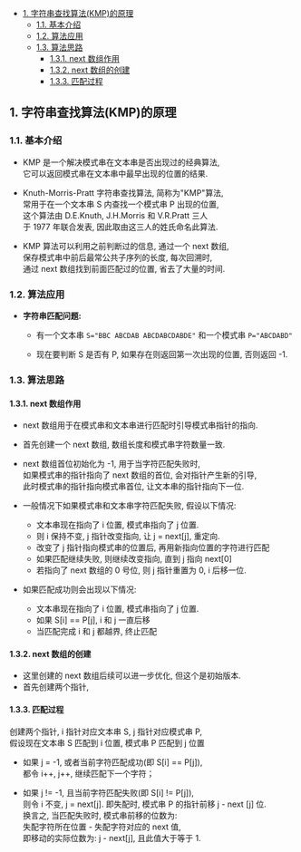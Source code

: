 <!-- TOC -->

- [1. 字符串查找算法(KMP)的原理](#1-字符串查找算法kmp的原理)
  - [1.1. 基本介绍](#11-基本介绍)
  - [1.2. 算法应用](#12-算法应用)
  - [1.3. 算法思路](#13-算法思路)
    - [1.3.1. next 数组作用](#131-next-数组作用)
    - [1.3.2. next 数组的创建](#132-next-数组的创建)
    - [1.3.3. 匹配过程](#133-匹配过程)

<!-- /TOC -->

## 1. 字符串查找算法(KMP)的原理

### 1.1. 基本介绍
- KMP 是一个解决模式串在文本串是否出现过的经典算法,  
  它可以返回模式串在文本串中最早出现的位置的结果.

- Knuth-Morris-Pratt 字符串查找算法, 简称为"KMP"算法,  
  常用于在一个文本串 S 内查找一个模式串 P 出现的位置,  
  这个算法由 D.E.Knuth, J.H.Morris 和 V.R.Pratt 三人  
  于 1977 年联合发表, 因此取由这三人的姓氏命名此算法.

- KMP 算法可以利用之前判断过的信息, 通过一个 next 数组,  
  保存模式串中前后最常公共子序列的长度, 每次回溯时,  
  通过 next 数组找到前面匹配过的位置, 省去了大量的时间.

### 1.2. 算法应用
- **字符串匹配问题:**  
  - 有一个文本串 `S="BBC ABCDAB ABCDABCDABDE"` 和一个模式串 `P="ABCDABD"`
  
  - 现在要判断 S 是否有 P, 如果存在则返回第一次出现的位置, 否则返回 -1.
  
### 1.3. 算法思路

#### 1.3.1. next 数组作用
- next 数组用于在模式串和文本串进行匹配时引导模式串指针的指向.
- 首先创建一个 next 数组, 数组长度和模式串字符数量一致.
- next 数组首位初始化为 -1, 用于当字符匹配失败时,  
  如果模式串的指针指向了 next 数组的首位, 会对指针产生新的引导,  
  此时模式串的指针指向模式串首位, 让文本串的指针指向下一位.  

- 一般情况下如果模式串和文本串字符匹配失败, 假设以下情况:  
  - 文本串现在指向了 i 位置, 模式串指向了 j 位置.
  - 则 i 保持不变, j 指针改变指向, 让 j = next[j], 重定向.
  - 改变了 j 指针指向模式串的位置后, 再用新指向位置的字符进行匹配
  - 如果匹配继续失败, 则继续改变指向, 直到 j 指向 next[0]
  - 若指向了 next 数组的 0 号位, 则 j 指针重置为 0, i 后移一位.

- 如果匹配成功则会出现以下情况:  
  - 文本串现在指向了 i 位置, 模式串指向了 j 位置.
  - 如果 S[i] == P[j], i 和 j 一直后移
  - 当匹配完成 i 和 j 都越界, 终止匹配

#### 1.3.2. next 数组的创建
- 这里创建的 next 数组后续可以进一步优化, 但这个是初始版本.  
- 首先创建两个指针, 

#### 1.3.3. 匹配过程
创建两个指针, i 指针对应文本串 S, j 指针对应模式串 P,  
假设现在文本串 S 匹配到 i 位置, 模式串 P 匹配到 j 位置
- 如果 j = -1, 或者当前字符匹配成功(即 S[i] == P[j]),  
  都令 i++, j++, 继续匹配下一个字符；

- 如果 j != -1, 且当前字符匹配失败(即 S[i] != P[j]),  
  则令 i 不变, j = next[j]. 即失配时, 模式串 P 的指针前移 j - next [j] 位.  
  换言之, 当匹配失败时, 模式串前移的位数为:  
  失配字符所在位置 - 失配字符对应的 next 值,  
  即移动的实际位数为: j - next[j], 且此值大于等于 1. 